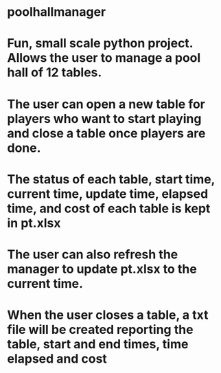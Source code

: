 # poolhallmanager

# Fun, small scale python project. Allows the user to manage a pool hall of 12 tables.
# The user can open a new table for players who want to start playing and close a table once players are done.
# The status of each table, start time, current time, update time, elapsed time, and cost of each table is kept in pt.xlsx
# The user can also refresh the manager to update pt.xlsx to the current time.
# When the user closes a table, a txt file will be created reporting the table, start and end times, time elapsed and cost

